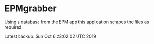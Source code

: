 # EPMgrabber
Using a database from the EPM app this application scrapes the files as required


Latest backup: Sun Oct 6 23:02:02 UTC 2019
